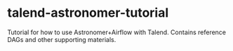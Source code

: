 # talend-astronomer-tutorial
Tutorial for how to use Astronomer+Airflow with Talend. Contains reference DAGs and other supporting materials. 
